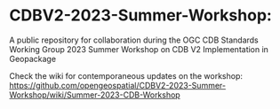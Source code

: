 # CDBV2-2023-Summer-Workshop:  
A public repository for collaboration during the OGC CDB Standards Working Group 2023 Summer Workshop on CDB V2 Implementation in Geopackage

Check the wiki for contemporaneous updates on the workshop:  https://github.com/opengeospatial/CDBV2-2023-Summer-Workshop/wiki/Summer-2023-CDB-Workshop

